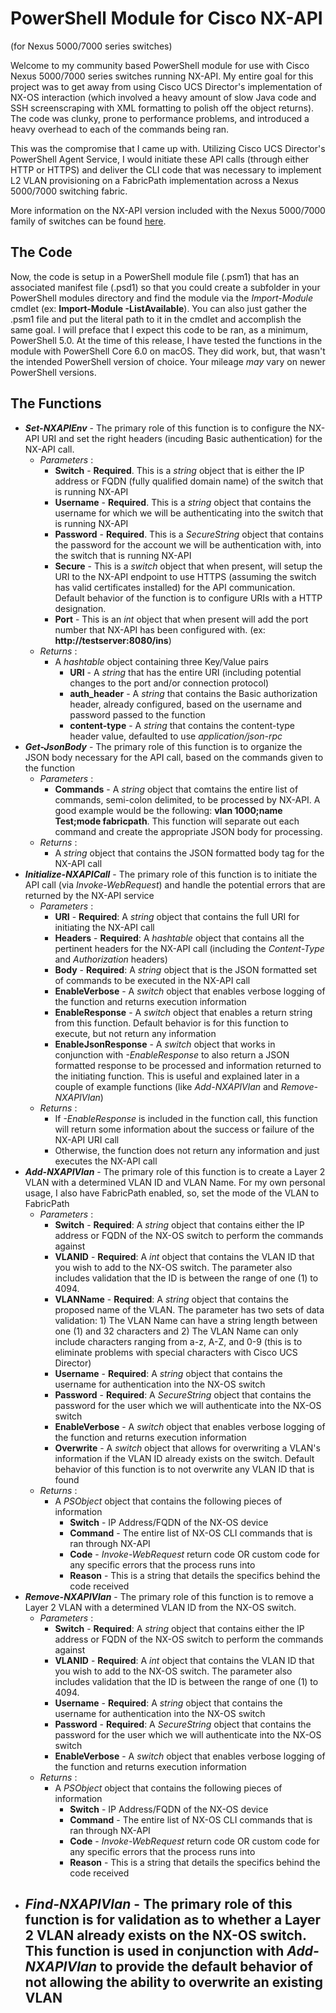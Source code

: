 # PowerShell Module for Cisco NX-API
(for Nexus 5000/7000 series switches)

Welcome to my community based PowerShell module for use with Cisco Nexus 5000/7000 series switches running NX-API.  My entire goal for this project was to get away from using Cisco UCS Director's implementation of NX-OS interaction (which involved a heavy amount of slow Java code and SSH screenscraping with XML formatting to polish off the object returns).  The code was clunky, prone to performance problems, and introduced a heavy overhead to each of the commands being ran.

This was the compromise that I came up with.  Utilizing Cisco UCS Director's PowerShell Agent Service, I would initiate these API calls (through either HTTP or HTTPS) and deliver the CLI code that was necessary to implement L2 VLAN provisioning on a FabricPath implementation across a Nexus 5000/7000 switching fabric.

More information on the NX-API version included with the Nexus 5000/7000 family of switches can be found [here](https://www.cisco.com/c/en/us/td/docs/switches/datacenter/nexus7000/sw/programmability/guide/b_Cisco_Nexus_7000_Series_NX-OS_Programmability_Guide/b_Cisco_Nexus_7000_Series_NX-OS_Programmability_Guide_chapter_0101.html).

## The Code

Now, the code is setup in a PowerShell module file (.psm1) that has an associated manifest file (.psd1) so that you could create a subfolder in your PowerShell modules directory and find the module via the _Import-Module_ cmdlet (ex: **Import-Module -ListAvailable**).  You can also just gather the .psm1 file and put the literal path to it in the cmdlet and accomplish the same goal.  I will preface that I expect this code to be ran, as a minimum, PowerShell 5.0.  At the time of this release, I have tested the functions in the module with PowerShell Core 6.0 on macOS.  They did work, but, that wasn't the intended PowerShell version of choice.  Your mileage _may_ vary on newer PowerShell versions.

## The Functions

- **_Set-NXAPIEnv_** - The primary role of this function is to configure the NX-API URI and set the right headers (incuding Basic authentication) for the NX-API call.
    - _Parameters_ :
      - **Switch** - **__Required__**.  This is a _string_ object that is either the IP address or FQDN (fully qualified domain name) of the switch that is running NX-API
      - **Username** - **__Required__**.  This is a _string_ object that contains the username for which we will be authenticating into the switch that is running NX-API
      - **Password** - **__Required__**.  This is a _SecureString_ object that contains the password for the account we will be authentication with, into the switch that is running NX-API
      - **Secure** - This is a _switch_ object that when present, will setup the URI to the NX-API endpoint to use HTTPS (assuming the switch has valid certificates installed) for the API communication.  Default behavior of the function is to configure URIs with a HTTP designation.
      - **Port** - This is an _int_ object that when present will add the port number that NX-API has been configured with.  (ex: **http://testserver:8080/ins**)
    - _Returns_ :
      - A _hashtable_ object containing three Key/Value pairs
        - **URI** - A _string_ that has the entire URI (including potential changes to the port and/or connection protocol)
        - **auth\_header** - A _string_ that contains the Basic authorization header, already configured, based on the username and password passed to the function
        - **content-type** - A _string_ that contains the content-type header value, defaulted to use _application/json-rpc_
- **_Get-JsonBody_** - The primary role of this function is to organize the JSON body necessary for the API call, based on the commands given to the function
   - _Parameters_ :
     - **Commands** - A _string_ object that comtains the entire list of commands, semi-colon delimited, to be processed by NX-API.  A good example would be the following: **vlan 1000;name Test;mode fabricpath**.  This function will separate out each command and create the appropriate JSON body for processing.
   - _Returns_ :
     - A _string_ object that contains the JSON formatted body tag for the NX-API call
- **_Initialize-NXAPICall_** - The primary role of this function is to initiate the API call (via _Invoke-WebRequest_) and handle the potential errors that are returned by the NX-API service
   - _Parameters_ :
     - **URI** - **__Required__**: A _string_ object that contains the full URI for initiating the NX-API call
     - **Headers** - **__Required__**: A _hashtable_ object that contains all the pertinent headers for the NX-API call (including the _Content-Type_ and _Authorization_ headers)
     - **Body** - **__Required__**: A _string_ object that is the JSON formatted set of commands to be executed in the NX-API call
     - **EnableVerbose** - A _switch_ object that enables verbose logging of the function and returns execution information
     - **EnableResponse** - A _switch_ object that enables a return string from this function.  Default behavior is for this function to execute, but not return any information
     - **EnableJsonResponse** - A _switch_ object that works in conjunction with _-EnableResponse_ to also return a JSON formatted response to be processed and information returned to the initiating function.  This is useful and explained later in a couple of example functions (like _Add-NXAPIVlan_ and _Remove-NXAPIVlan_)
   - _Returns_ :
     - If _-EnableResponse_ is included in the function call, this function will return some information about the success or failure of the NX-API URI call
     - Otherwise, the function does not return any information and just executes the NX-API call
- **_Add-NXAPIVlan_** - The primary role of this function is to create a Layer 2 VLAN with a determined VLAN ID and VLAN Name.  For my own personal usage, I also have FabricPath enabled, so, set the mode of the VLAN to FabricPath
   - _Parameters_ :
     - **Switch** - **__Required__**: A _string_ object that contains either the IP address or FQDN of the NX-OS switch to perform the commands against
     - **VLANID** - **__Required__**: A _int_ object that contains the VLAN ID that you wish to add to the NX-OS switch.  The parameter also includes validation that the ID is between the range of one (1) to 4094.
     - **VLANName** - **__Required__**: A _string_ object that contains the proposed name of the VLAN.  The parameter has two sets of data validation:  1) The VLAN Name can have a string length between one (1) and 32 characters and 2) The VLAN Name can only include characters ranging from a-z, A-Z, and 0-9 (this is to eliminate problems with special characters with Cisco UCS Director)
     - **Username** - **__Required__**: A _string_ object that contains the username for authentication into the NX-OS switch
     - **Password** - **__Required__**:  A _SecureString_ object that contains the password for the user which we will authenticate into the NX-OS switch
     - **EnableVerbose** - A _switch_ object that enables verbose logging of the function and returns execution information
     - **Overwrite** - A _switch_ object that allows for overwriting a VLAN's information if the VLAN ID already exists on the switch.  Default behavior of this function is to not overwrite any VLAN ID that is found
  - _Returns_ :
    - A _PSObject_ object that contains the following pieces of information
      - **Switch** - IP Address/FQDN of the NX-OS device
      - **Command** - The entire list of NX-OS CLI commands that is ran through NX-API
      - **Code** - _Invoke-WebRequest_ return code OR custom code for any specific errors that the process runs into
      - **Reason** - This is a string that details the specifics behind the code received
- **_Remove-NXAPIVlan_** - The primary role of this function is to remove a Layer 2 VLAN with a determined VLAN ID from the NX-OS switch.
   - _Parameters_ :
     - **Switch** - **__Required__**: A _string_ object that contains either the IP address or FQDN of the NX-OS switch to perform the commands against
     - **VLANID** - **__Required__**: A _int_ object that contains the VLAN ID that you wish to add to the NX-OS switch.  The parameter also includes validation that the ID is between the range of one (1) to 4094.
     - **Username** - **__Required__**: A _string_ object that contains the username for authentication into the NX-OS switch
     - **Password** - **__Required__**:  A _SecureString_ object that contains the password for the user which we will authenticate into the NX-OS switch
     - **EnableVerbose** - A _switch_ object that enables verbose logging of the function and returns execution information
  - _Returns_ :
    - A _PSObject_ object that contains the following pieces of information
      - **Switch** - IP Address/FQDN of the NX-OS device
      - **Command** - The entire list of NX-OS CLI commands that is ran through NX-API
      - **Code** - _Invoke-WebRequest_ return code OR custom code for any specific errors that the process runs into
      - **Reason** - This is a string that details the specifics behind the code received
- **_Find-NXAPIVlan_** - The primary role of this function is for validation as to whether a Layer 2 VLAN already exists on the NX-OS switch.  This function is used in conjunction with _Add-NXAPIVlan_ to provide the default behavior of not allowing the ability to overwrite an existing VLAN
  - 
